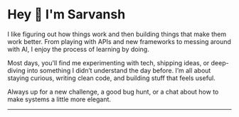 <h1 align="left">Hey 👋 I'm Sarvansh</h1>

<p align="left">
I like figuring out how things work and then building things that make them work better. From playing with APIs and new frameworks to messing around with AI, I enjoy the process of learning by doing.
</p>

<p align="left">
Most days, you'll find me experimenting with tech, shipping ideas, or deep-diving into something I didn’t understand the day before. I’m all about staying curious, writing clean code, and building stuff that feels useful.
</p>

<p align="left">
Always up for a new challenge, a good bug hunt, or a chat about how to make systems a little more elegant.
</p>

---
